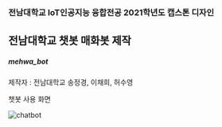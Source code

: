 ### 전남대학교 IoT인공지능 융합전공 2021학년도 캡스톤 디자인

## 전남대학교 챗봇 매화봇 제작

##### mehwa_bot

제작자 : 전남대학교 송정경, 이채희, 허수영

챗봇 사용 화면

![chatbot](https://user-images.githubusercontent.com/55068106/120958206-2da6f080-c792-11eb-91dc-0eebe2c53120.jpg)
